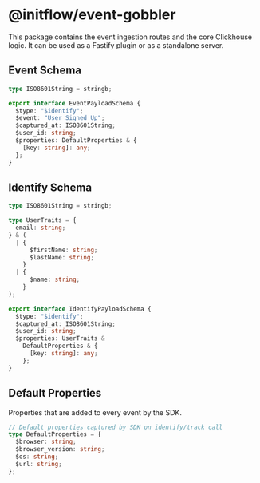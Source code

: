 # @initflow/event-gobbler

This package contains the event ingestion routes and the core Clickhouse logic. It can be used as a Fastify plugin or as a standalone server.

## Event Schema

```ts
type ISO8601String = stringb;

export interface EventPayloadSchema {
  $type: "$identify";
  $event: "User Signed Up";
  $captured_at: ISO8601String;
  $user_id: string;
  $properties: DefaultProperties & {
    [key: string]: any;
  };
}
```

## Identify Schema

```ts
type ISO8601String = stringb;

type UserTraits = {
  email: string;
} & (
  | {
      $firstName: string;
      $lastName: string;
    }
  | {
      $name: string;
    }
);

export interface IdentifyPayloadSchema {
  $type: "$identify";
  $captured_at: ISO8601String;
  $user_id: string;
  $properties: UserTraits &
    DefaultProperties & {
      [key: string]: any;
    };
}
```

## Default Properties

Properties that are added to every event by the SDK.

```ts
// Default properties captured by SDK on identify/track call
type DefaultProperties = {
  $browser: string;
  $browser_version: string;
  $os: string;
  $url: string;
};
```
